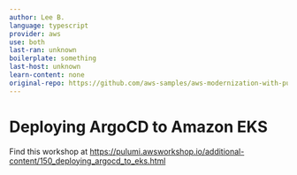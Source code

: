 ```yaml
---
author: Lee B.
language: typescript
provider: aws
use: both
last-ran: unknown
boilerplate: something
last-host: unknown
learn-content: none
original-repo: https://github.com/aws-samples/aws-modernization-with-pulumi/tree/master/content
---
```


# Deploying ArgoCD to Amazon EKS

Find this workshop at https://pulumi.awsworkshop.io/additional-content/150_deploying_argocd_to_eks.html
